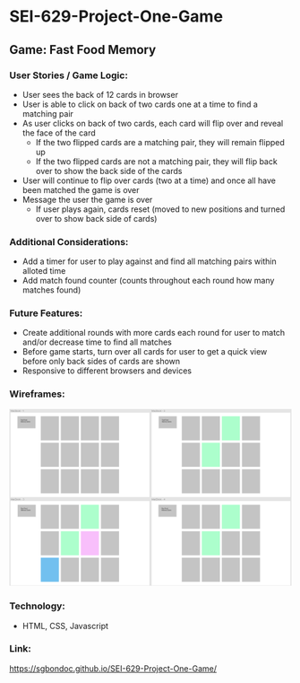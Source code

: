 # SEI-629-Project-One-Game

## Game: Fast Food Memory

### User Stories / Game Logic:

- User sees the back of 12 cards in browser 
- User is able to click on back of two cards one at a time to find a matching pair
- As user clicks on back of two cards, each card will flip over and reveal the face of the card
    - If the two flipped cards are a matching pair, they will remain flipped up
    - If the two flipped cards are not a matching pair, they will flip back over to show the back side of the cards
- User will continue to flip over cards (two at a time) and once all have been matched the game is over
- Message the user the game is over
    - If user plays again, cards reset (moved to new positions and turned over to show back side of cards)
    
### Additional Considerations:
- Add a timer for user to play against and find all matching pairs within alloted time
- Add match found counter (counts throughout each round how many matches found)

### Future Features:
- Create additional rounds with more cards each round for user to match and/or decrease time to find all matches
- Before game starts, turn over all cards for user to get a quick view before only back sides of cards are shown
- Responsive to different browsers and devices


### Wireframes:

![Wireframes](wireframes.png)

### Technology:
- HTML, CSS, Javascript

### Link:
https://sgbondoc.github.io/SEI-629-Project-One-Game/